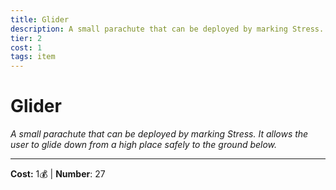 ```yaml
---
title: Glider
description: A small parachute that can be deployed by marking Stress. It allows the user to glide down from a high place safely to the ground below.
tier: 2
cost: 1
tags: item
---
```

# Glider

_A small parachute that can be deployed by marking Stress. It allows the user to glide down from a high place safely to the ground below._

___
**Cost:** 1💰 | **Number**: 27
